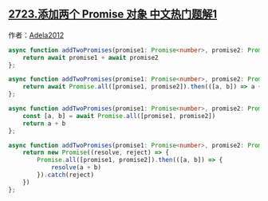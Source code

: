 ## [2723.添加两个 Promise 对象 中文热门题解1](https://leetcode.cn/problems/add-two-promises/solutions/100000/ji-chong-jian-dan-de-xie-fa-by-adela2012-aa4u)

作者：[Adela2012](https://leetcode.cn/u/Adela2012)


```ts
async function addTwoPromises(promise1: Promise<number>, promise2: Promise<number>): Promise<number> {
    return await promise1 + await promise2
};

```

```ts
async function addTwoPromises(promise1: Promise<number>, promise2: Promise<number>): Promise<number> {
    return await Promise.all([promise1, promise2]).then(([a, b]) => a + b)
};

```

```ts
async function addTwoPromises(promise1: Promise<number>, promise2: Promise<number>): Promise<number> {
    const [a, b] = await Promise.all([promise1, promise2])
    return a + b
};

```

```ts
async function addTwoPromises(promise1: Promise<number>, promise2: Promise<number>): Promise<number> {
    return new Promise((resolve, reject) => {
        Promise.all([promise1, promise2]).then(([a, b]) => {
            resolve(a + b)
        }).catch(reject)
    })
};

```